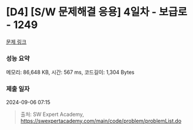 # [D4] [S/W 문제해결 응용] 4일차 - 보급로 - 1249 

[문제 링크](https://swexpertacademy.com/main/code/problem/problemDetail.do?contestProbId=AV15QRX6APsCFAYD) 

### 성능 요약

메모리: 86,648 KB, 시간: 567 ms, 코드길이: 1,304 Bytes

### 제출 일자

2024-09-06 07:15



> 출처: SW Expert Academy, https://swexpertacademy.com/main/code/problem/problemList.do